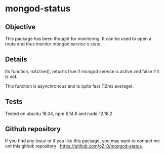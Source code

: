 # mongod-status

## Objective

This package has been thought for monitoring. It can be used to open a route and thus monitor mongod service's state.

## Details

Its function, isActive(), returns true if mongod service is active and false if it is not.

This function is asynchronous and is quite fast (12ms average).

## Tests

Tested on ubuntu 18.04, npm 6.14.8 and node 12.18.2.

## Github repository

If you find any issue or if you like this package, you may want to contact me ont this github repository : <https://github.com/oZ-0/mongod-status>.
